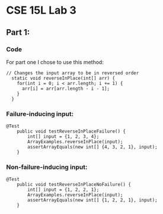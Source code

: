 # CSE 15L Lab 3

## Part 1:

### Code

For part one I chose to use this method:
```
// Changes the input array to be in reversed order
  static void reverseInPlace(int[] arr) {
    for(int i = 0; i < arr.length; i += 1) {
      arr[i] = arr[arr.length - i - 1];
    }
  }
```

### Failure-inducing input:

```
@Test
    public void testReverseInPlaceFailure() {
        int[] input = {1, 2, 3, 4};
        ArrayExamples.reverseInPlace(input);
        assertArrayEquals(new int[] {4, 3, 2, 1}, input);
    }
```

### Non-failure-inducing input:

```
@Test
    public void testReverseInPlaceNoFailure() {
        int[] input = {1, 2, 2, 1};
        ArrayExamples.reverseInPlace(input);
        assertArrayEquals(new int[] {1, 2, 2, 1}, input);
    }
```
